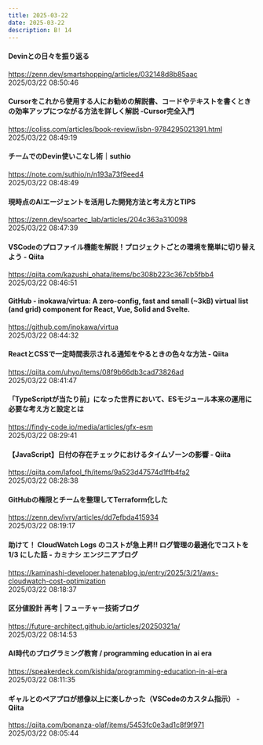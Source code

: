 ```yaml
---
title: 2025-03-22
date: 2025-03-22
description: B! 14
---
```


#### Devinとの日々を振り返る
https://zenn.dev/smartshopping/articles/032148d8b85aac<br>
2025/03/22 08:50:46<br>


#### Cursorをこれから使用する人にお勧めの解説書、コードやテキストを書くときの効率アップにつながる方法を詳しく解説 -Cursor完全入門
https://coliss.com/articles/book-review/isbn-9784295021391.html<br>
2025/03/22 08:49:19<br>


#### チームでのDevin使いこなし術｜suthio
https://note.com/suthio/n/n193a73f9eed4<br>
2025/03/22 08:48:49<br>


#### 現時点のAIエージェントを活用した開発方法と考え方とTIPS
https://zenn.dev/soartec_lab/articles/204c363a310098<br>
2025/03/22 08:47:39<br>


#### VSCodeのプロファイル機能を解説！プロジェクトごとの環境を簡単に切り替えよう - Qiita
https://qiita.com/kazushi_ohata/items/bc308b223c367cb5fbb4<br>
2025/03/22 08:46:51<br>


#### GitHub - inokawa/virtua: A zero-config, fast and small (~3kB) virtual list (and grid) component for React, Vue, Solid and Svelte.
https://github.com/inokawa/virtua<br>
2025/03/22 08:44:32<br>


#### ReactとCSSで一定時間表示される通知をやるときの色々な方法 - Qiita
https://qiita.com/uhyo/items/08f9b66db3cad73826ad<br>
2025/03/22 08:41:47<br>


#### 「TypeScriptが当たり前」になった世界において、ESモジュール本来の運用に必要な考え方と設定とは
https://findy-code.io/media/articles/gfx-esm<br>
2025/03/22 08:29:41<br>


#### 【JavaScript】日付の存在チェックにおけるタイムゾーンの影響 - Qiita
https://qiita.com/lafool_fh/items/9a523d47574d1ffb4fa2<br>
2025/03/22 08:28:38<br>


#### GitHubの権限とチームを整理してTerraform化した
https://zenn.dev/ivry/articles/dd7efbda415934<br>
2025/03/22 08:19:17<br>


#### 助けて！ CloudWatch Logs のコストが急上昇!! ログ管理の最適化でコストを 1/3 にした話 - カミナシ エンジニアブログ
https://kaminashi-developer.hatenablog.jp/entry/2025/3/21/aws-cloudwatch-cost-optimization<br>
2025/03/22 08:18:37<br>


#### 区分値設計 再考 | フューチャー技術ブログ
https://future-architect.github.io/articles/20250321a/<br>
2025/03/22 08:14:53<br>


#### AI時代のプログラミング教育 / programming education in ai era
https://speakerdeck.com/kishida/programming-education-in-ai-era<br>
2025/03/22 08:11:35<br>


#### ギャルとのペアプロが想像以上に楽しかった（VSCodeのカスタム指示） - Qiita
https://qiita.com/bonanza-olaf/items/5453fc0e3ad1c8f9f971<br>
2025/03/22 08:05:44<br>


